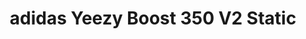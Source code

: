 ---
layout: post
title: "adidas Yeezy Boost 350 V2 Static"
img: "https://stockx.imgix.net/adidas-Yeezy-Boost-350-V2-Static-Product.jpg?fit=fill&bg=FFFFFF&w=300&h=214&auto=format,compress&trim=color&q=90&dpr=2&updated_at=1544657399"
release: "# of Sales: 264 "
new: "False"
url: "adidas-yeezy-boost-350-v2-static"
sec0: "Similar Shoes"
name00: "adidas Yeezy Boost 350 V2 Cream/Triple White" 
url00: "adidas-yeezy-boost-350-v2-cream-white"
img00: "Adidas-Yeezy-Boost-350-V2-Cream-White-1-1.jpg"
name01: "adidas Yeezy Boost 350 V2 Cream White Infant (I)" 
url01: "adidas-yeezy-boost-350-v2-cream-white-i"
img01: "Adidas-Yeezy-Boost-350-V2-Cream-White-Product.jpg"
name02: "adidas NMD XR1 Pink Duck Camo (W)" 
url02: "adidas-nmd-xr1-pink-camo-w"
img02: "Adidas-NMD-XR1-Pink-Camo-W.png"
name03: "Kobe 1 Black Mamba Collection Fade to Black" 
url03: "kobe-1-black-mamba-collection-fade-to-black"
img03: "Nike-Kobe-1-Fade-To-Black.jpg"
name04: "Jordan 9 Retro Silver Anniversary" 
url04: "jordan-9-retro-silver-anniversary"
img04: "Air-Jordan-9-Retro-Silver-Anniversary.jpg"

sec2: "Higher Tops"
name20: "Jordan 5 Retro Stealth (GS)" 
url20: "jordan-5-retro-stealth-gs"
img20: "Air-Jordan-5-Retro-Stealth-Women.jpg"
name21: "Jordan 5 Retro Green Bean" 
url21: "jordan-5-retro-green-bean"
img21: "Air-Jordan-5-Retro-Green-Bean.jpg"
name22: "Nike Superfly Mercurial Savage Beauty" 
url22: "nike-superfly-mercurial-savage-beauty"
img22: "Nike-Flyknit-Superfly-Mercurial-Savage-Beauty.jpg"
name23: "Jordan XXX1 USA" 
url23: "jordan-xxx1-usa"
img23: "Air-Jordan-XXX1-USA.png"
name24: "Jordan 5 Retro Stealth" 
url24: "jordan-5-retro-stealth"
img24: "Air-Jordan-5-Retro-Stealth.jpg"

sec3: "Lower Tops"
name30: "adidas Ultra Boost Uncaged Chinese New Year" 
url30: "adidas-ultra-boost-uncaged-chinese-new-year"
img30: "Adidas-Ultra-Boost-Uncaged-Chinese-New-Year.png"
name31: "adidas Tubular Shadow Knit White" 
url31: "adidas-tubular-shadow-knit-white"
img31: "Adidas-Tubular-Shadow-Knit-White.png"
name32: "adidas Ultra Boost Uncaged White Reflective" 
url32: "adidas-ultra-boost-uncaged-white-reflective"
img32: "Adidas-Ultra-Boost-Uncaged-White-Reflective.png"
name33: "adidas Ultra Boost Uncaged Triple White (2016)" 
url33: "adidas-ultra-boost-uncaged-triple-white"
img33: "Adidas-Ultra-Boost-Uncaged-Triple-White-2016.jpg"
name34: "adidas Pureboost 2017 Running White" 
url34: "adidas-pure-boost-2017-running-white"
img34: "Adidas-Pure-Boost-2017-Running-White.png"

sec4: "More Red"
name40: "adidas ZX Flux Adv X Wings and Horns Off White" 
url40: "adidas-zx-flux-adv-x-wings-and-horns-off-white"
img40: "Adidas-ZX-Flux-Adv-X-Wings-and-Horns-Off-White.png"
name41: "Nike SB Stefan Janoski Max Leather Cool Grey" 
url41: "nike-sb-stefan-janoski-max-leather-cool-grey"
img41: "Nike-SB-Stefan-Janoski-Max-Leather-Cool-Grey.jpg"
name42: "Palace Pro White Red Gold" 
url42: "palace-pro-white-red-gold"
img42: "Adidas-Palace-Pro-White-Red-Gold.jpg"
name43: "Nike SB Stefan Janoski Max Base Grey" 
url43: "nike-sb-stefan-janoski-max-base-grey"
img43: "Nike-SB-Stefan-Janoski-Max-Base-Grey.jpg"
name44: "adidas NMD R1 Sand (W)" 
url44: "adidas-nmd-clear-onix-w"
img44: "Adidas-NMD-Clear-Onix-GS.jpg"

sec5: "More Blue"
name50: "adidas Ultra Boost Uncaged Triple White (2016)" 
url50: "adidas-ultra-boost-uncaged-triple-white"
img50: "Adidas-Ultra-Boost-Uncaged-Triple-White-2016.jpg"
name51: "adidas Ultra Boost Uncaged White Reflective" 
url51: "adidas-ultra-boost-uncaged-white-reflective"
img51: "Adidas-Ultra-Boost-Uncaged-White-Reflective.png"
name52: "adidas Ultra Boost Uncaged Non Dyed White Oreo" 
url52: "adidas-ultra-boost-uncaged-non-dyed-white"
img52: "Adidas-Ultra-Boost-Uncaged-Non-Dyed-White.png"
name53: "adidas Ultra Boost Uncaged Chinese New Year" 
url53: "adidas-ultra-boost-uncaged-chinese-new-year"
img53: "Adidas-Ultra-Boost-Uncaged-Chinese-New-Year.png"
name54: "adidas Ultra Boost Uncaged Parley" 
url54: "adidas-ultra-boost-uncaged-parley"
img54: "Adidas-Ultra-Boost-Uncaged-Parley.png"

sec1: "Matching Streetwear"
name10: "Bape Reflector Shark MA-1 Black" 
url10: "bape-reflector-shark-ma-1-black"
img10: "products/streetwear/Bape-Reflector-Shark-MA-1-Black-2.jpg"
name11: "Bape Color Camo Mad Face Wide Crewneck Black" 
url11: "bape-color-camo-mad-face-wide-crewneck-black"
img11: "products/streetwear/Bape-Color-Camo-Mad-Face-Wide-Crewneck-Black-2.jpg"
name12: "Supreme Comme des Garcons SHIRT Split Box Logo Hooded Sweatshirt Black" 
url12: "supreme-comme-des-garcons-shirt-split-box-logo-hooded-sweatshirt-black"
img12: "products/streetwear/Supreme-Comme-des-Garcons-SHIRT-Split-Box-Logo-Hooded-Sweatshirt-Black.jpg"
name13: "Kith Amherst Shearling Trucker Jacket Black" 
url13: "kith-amherst-shearling-trucker-jacket-black"
img13: "products/streetwear/Kith-Amherst-Shearling-Trucker-Jacket-Black.jpg"
name14: "Supreme Velour Half Zip Pullover Black" 
url14: "supreme-velour-half-zip-pullover-black"
img14: "products/streetwear/Supreme-Velour-Half-Zip-Pullover-Black.jpg"

---